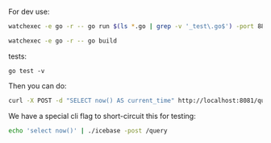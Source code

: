 For dev use:

```bash
watchexec -e go -r -- go run $(ls *.go | grep -v '_test\.go$') -port 8881
```

```bash
watchexec -e go -r -- go build
```

tests:
```
go test -v
```

Then you can do:

```bash
curl -X POST -d "SELECT now() AS current_time" http://localhost:8081/query
```

We have a special cli flag to short-circuit this for testing:

```bash
echo 'select now()' | ./icebase -post /query
```